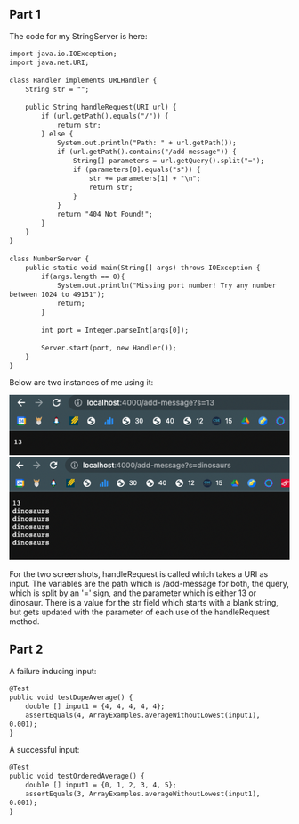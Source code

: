 ## Part 1
The code for my StringServer is here:
```
import java.io.IOException;
import java.net.URI;

class Handler implements URLHandler {
    String str = "";

    public String handleRequest(URI url) {
        if (url.getPath().equals("/")) {
            return str;
        } else {
            System.out.println("Path: " + url.getPath());
            if (url.getPath().contains("/add-message")) {
                String[] parameters = url.getQuery().split("=");
                if (parameters[0].equals("s")) {
                    str += parameters[1] + "\n";
                    return str;
                }
            }
            return "404 Not Found!";
        }
    }
}

class NumberServer {
    public static void main(String[] args) throws IOException {
        if(args.length == 0){
            System.out.println("Missing port number! Try any number between 1024 to 49151");
            return;
        }

        int port = Integer.parseInt(args[0]);

        Server.start(port, new Handler());
    }
}
```
Below are two instances of me using it:

![img](labrep2ss1.png)
![img](labrep2ss2.png)

For the two screenshots, handleRequest is called which takes a URI as input. The variables are the path which is 
/add-message for both, the query, which is split by an '=' sign, and the parameter which is either 13 or dinosaur.
There is a value for the str field which starts with a blank string, but gets updated with the parameter of each use
of the handleRequest method.

## Part 2
A failure inducing input:
```
@Test
public void testDupeAverage() {
    double [] input1 = {4, 4, 4, 4, 4};
    assertEquals(4, ArrayExamples.averageWithoutLowest(input1), 0.001);
}
```
A successful input:
```
@Test
public void testOrderedAverage() {
    double [] input1 = {0, 1, 2, 3, 4, 5};
    assertEquals(3, ArrayExamples.averageWithoutLowest(input1), 0.001);
}
```
